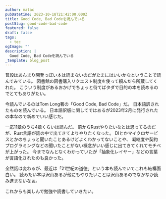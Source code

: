 ```yaml
---
author: matac
pubDatetime: 2023-10-18T21:42:00.000Z
title: Good Code, Bad Codeを読んでいる
postSlug: good-code-bad-code
featured: false
draft: false
tags:
  - tec
ogImage: ""
description: |
  Good Code, Bad Codeを読んでいる
_template: blog_post
---
```


普段はあんまり開発っぽい本は読まないのだがたまにはいいかなということで読んでみている。
図書館の図書購入リクエスト制度を使って頼んだら所蔵してくれた。
こういう制度があるおかげでちょっと待てばタダで目的の本を読めるのでとてもありがたい。

今読んでいるのはTom Long著の「Good Code, Bad Code」だ。
日本語訳されたものを読んでいる。
日本語訳版に関してではあるが2023年2月に発行されたの本なので新めでいい感じだ。

一応11章のうち4章くらいは読んだ。
前からRustやりたいなとは思ってるのだが、Rust言語が話の中で出てきてよりやりたくなった。
DIとかマイクロサービスとかのちょっと聞いたことあるけどよくわかってないことや、
凝縮度や契約プログラミングなどの聞いたことがない概念がいい感じに出てきてくれてモチベが上がった。
今までなんとなくわかっていたが「抽象化レイヤー」などの言葉が言語化されたのも良かった。

全然話は変わるが、最近は「21世紀の道徳」という本も読んでいてこれも結構面白い。
読みたい本は沢山あるが他にもやりたいことは沢山あるのでなかなか読み進まないなぁ。

これからも楽しんで勉強や読書していきたい。
